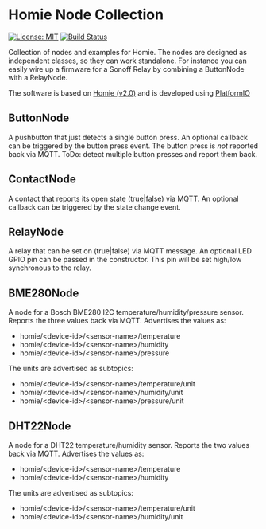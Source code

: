 # Homie Node Collection

[![License: MIT](https://img.shields.io/badge/License-MIT-yellow.svg)](https://opensource.org/licenses/MIT)
[![Build Status](https://travis-ci.org/luebbe/homie-node-collection.svg?branch=master)](https://travis-ci.org/luebbe/homie-node-collection)

Collection of nodes and examples for Homie. The nodes are designed as independent classes, so they can work standalone. For instance you can easily wire up a firmware for a Sonoff Relay by combining a ButtonNode with a RelayNode.

The software is based on [Homie (v2.0)](https://github.com/marvinroger/homie-esp8266) and is developed using [PlatformIO](https://github.com/platformio)

## ButtonNode
A pushbutton that just detects a single button press. An optional callback can be triggered by the button press event. The button press is *not* reported back via MQTT. ToDo: detect multiple button presses and report them back.

## ContactNode
A contact that reports its open state (true|false) via MQTT. An optional callback can be triggered by the state change event.

## RelayNode
A relay that can be set on (true|false) via MQTT message. An optional LED GPIO pin can be passed in the constructor. This pin will be set high/low synchronous to the relay.

## BME280Node
A node for a Bosch BME280 I2C temperature/humidity/pressure sensor. Reports the three values back via MQTT.
Advertises the values as:
* homie/\<device-id\>/\<sensor-name\>/temperature
* homie/\<device-id\>/\<sensor-name\>/humidity
* homie/\<device-id\>/\<sensor-name\>/pressure

The units are advertised as subtopics:
* homie/\<device-id\>/\<sensor-name\>/temperature/unit
* homie/\<device-id\>/\<sensor-name\>/humidity/unit
* homie/\<device-id\>/\<sensor-name\>/pressure/unit

## DHT22Node
A node for a DHT22 temperature/humidity sensor. Reports the two values back via MQTT.
Advertises the values as:
* homie/\<device-id\>/\<sensor-name\>/temperature
* homie/\<device-id\>/\<sensor-name\>/humidity

The units are advertised as subtopics:
* homie/\<device-id\>/\<sensor-name\>/temperature/unit
* homie/\<device-id\>/\<sensor-name\>/humidity/unit

